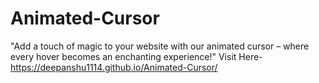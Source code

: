 # Animated-Cursor
"Add a touch of magic to your website with our animated cursor – where every hover becomes an enchanting experience!"
Visit Here-https://deepanshu1114.github.io/Animated-Cursor/
